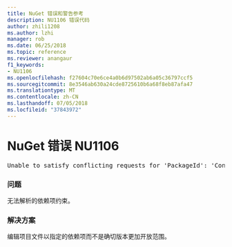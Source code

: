 ```yaml
---
title: NuGet 错误和警告参考
description: NU1106 错误代码
author: zhili1208
ms.author: lzhi
manager: rob
ms.date: 06/25/2018
ms.topic: reference
ms.reviewer: anangaur
f1_keywords:
- NU1106
ms.openlocfilehash: f27604c70e6ce4a0b6d97502ab6a05c36797ccf5
ms.sourcegitcommit: 8e3546ab630a24cde8725610b6a68f8eb87afa47
ms.translationtype: MT
ms.contentlocale: zh-CN
ms.lasthandoff: 07/05/2018
ms.locfileid: "37843972"
---
```

# <a name="nuget-error-nu1106"></a>NuGet 错误 NU1106

<pre>Unable to satisfy conflicting requests for 'PackageId': 'Conflict path' Framework: 'Target graph'</pre>

### <a name="issue"></a>问题
无法解析的依赖项约束。

### <a name="solution"></a>解决方案
编辑项目文件以指定的依赖项而不是确切版本更加开放范围。